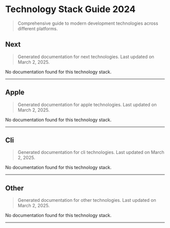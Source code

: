 # Technology Stack Guide 2024

> Comprehensive guide to modern development technologies across different platforms.


## Next

> Generated documentation for next technologies. Last updated on March 2, 2025.

No documentation found for this technology stack.


---


## Apple

> Generated documentation for apple technologies. Last updated on March 2, 2025.

No documentation found for this technology stack.


---


## Cli

> Generated documentation for cli technologies. Last updated on March 2, 2025.

No documentation found for this technology stack.


---


## Other

> Generated documentation for other technologies. Last updated on March 2, 2025.

No documentation found for this technology stack.


---

